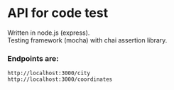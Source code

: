 # API for code test

Written in node.js (express). \
Testing framework (mocha) with chai assertion library.

### Endpoints are: 
`http://localhost:3000/city`\
`http://localhost:3000/coordinates`
